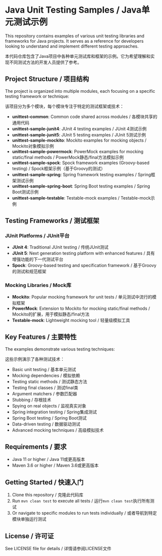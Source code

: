 # Java Unit Testing Samples / Java单元测试示例

This repository contains examples of various unit testing libraries and frameworks for Java projects. It serves as a reference for developers looking to understand and implement different testing approaches.

本代码仓库包含了Java项目中各种单元测试库和框架的示例。它为希望理解和实现不同测试方法的开发人员提供了参考。

## Project Structure / 项目结构

The project is organized into multiple modules, each focusing on a specific testing framework or technique:

该项目分为多个模块，每个模块专注于特定的测试框架或技术：

- **unittest-common**: Common code shared across modules / 各模块共享的通用代码
- **unittest-sample-junit4**: JUnit 4 testing examples / JUnit 4测试示例
- **unittest-sample-junit5**: JUnit 5 testing examples / JUnit 5测试示例
- **unittest-sample-mockito**: Mockito examples for mocking objects / Mockito对象模拟示例
- **unittest-sample-powermock**: PowerMock examples for mocking static/final methods / PowerMock静态/final方法模拟示例
- **unittest-sample-spock**: Spock framework examples (Groovy-based testing) / Spock框架示例（基于Groovy的测试）
- **unittest-sample-spring**: Spring framework testing examples / Spring框架测试示例
- **unittest-sample-spring-boot**: Spring Boot testing examples / Spring Boot测试示例
- **unittest-sample-testable**: Testable-mock examples / Testable-mock示例

## Testing Frameworks / 测试框架

### JUnit Platforms / JUnit平台
- **JUnit 4**: Traditional JUnit testing / 传统JUnit测试
- **JUnit 5**: Next generation testing platform with enhanced features / 具有增强功能的下一代测试平台
- **Spock**: Groovy-based testing and specification framework / 基于Groovy的测试和规范框架

### Mocking Libraries / Mock库
- **Mockito**: Popular mocking framework for unit tests / 单元测试中流行的模拟框架
- **PowerMock**: Extension to Mockito for mocking static/final methods / Mockito的扩展，用于模拟静态/final方法
- **Testable-mock**: Lightweight mocking tool / 轻量级模拟工具

## Key Features / 主要特性

The examples demonstrate various testing techniques:

这些示例演示了各种测试技术：

- Basic unit testing / 基本单元测试
- Mocking dependencies / 模拟依赖
- Testing static methods / 测试静态方法
- Testing final classes / 测试final类
- Argument matchers / 参数匹配器
- Stubbing / 存根技术
- Spying on real objects / 监视真实对象
- Spring integration testing / Spring集成测试
- Spring Boot testing / Spring Boot测试
- Data-driven testing / 数据驱动测试
- Advanced mocking techniques / 高级模拟技术

## Requirements / 要求

- Java 11 or higher / Java 11或更高版本
- Maven 3.6 or higher / Maven 3.6或更高版本

## Getting Started / 快速入门

1. Clone this repository / 克隆此代码库
2. Run `mvn clean test` to execute all tests / 运行`mvn clean test`执行所有测试
3. Or navigate to specific modules to run tests individually / 或者导航到特定模块单独运行测试

## License / 许可证

See LICENSE file for details / 详情请参阅LICENSE文件
